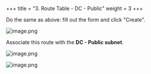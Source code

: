 +++
title = "3. Route Table - DC - Public"
weight = 3
+++


Do the same as above: fill out the form and click "Create".


![image.png](https://prod-files-secure.s3.us-west-2.amazonaws.com/d5da4832-3825-4b06-9f7d-86c687d890a2/51553b32-bb31-495a-8752-0d9b66fa1c49/image.png?X-Amz-Algorithm=AWS4-HMAC-SHA256&X-Amz-Content-Sha256=UNSIGNED-PAYLOAD&X-Amz-Credential=AKIAT73L2G45HZZMZUHI%2F20240903%2Fus-west-2%2Fs3%2Faws4_request&X-Amz-Date=20240903T171243Z&X-Amz-Expires=3600&X-Amz-Signature=8c53405cab8a714bcb89ca49d5fc8a865324e0661859bffaec4105bfbaf3f6e7&X-Amz-SignedHeaders=host&x-id=GetObject)


Associate this route with the **DC - Public subnet**.


![image.png](https://prod-files-secure.s3.us-west-2.amazonaws.com/d5da4832-3825-4b06-9f7d-86c687d890a2/82961b2d-68e2-4632-908b-0b84c43007e8/image.png?X-Amz-Algorithm=AWS4-HMAC-SHA256&X-Amz-Content-Sha256=UNSIGNED-PAYLOAD&X-Amz-Credential=AKIAT73L2G45HZZMZUHI%2F20240903%2Fus-west-2%2Fs3%2Faws4_request&X-Amz-Date=20240903T171243Z&X-Amz-Expires=3600&X-Amz-Signature=10a45f1b4f7f3119b0546f9109084b4416689c1674a391fa4ed53951c512e259&X-Amz-SignedHeaders=host&x-id=GetObject)


![image.png](https://prod-files-secure.s3.us-west-2.amazonaws.com/d5da4832-3825-4b06-9f7d-86c687d890a2/de863335-49b5-4fd0-86b3-a2b0a61a5efd/image.png?X-Amz-Algorithm=AWS4-HMAC-SHA256&X-Amz-Content-Sha256=UNSIGNED-PAYLOAD&X-Amz-Credential=AKIAT73L2G45HZZMZUHI%2F20240903%2Fus-west-2%2Fs3%2Faws4_request&X-Amz-Date=20240903T171243Z&X-Amz-Expires=3600&X-Amz-Signature=82e23a175095acd26eac3e835167694265dac2603e388e3f30c944678f26bd85&X-Amz-SignedHeaders=host&x-id=GetObject)


